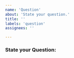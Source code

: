 ```yaml
---
name: 'Question'
about: 'State your question.'
title: ''
labels: 'question'
assignees: ''

---
```


### State your Question:
